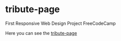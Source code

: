 # tribute-page
First Responsive Web Design Project FreeCodeCamp

Here you can see the [tribute-page](https://cleoaguiar.github.io/tribute-page/)
